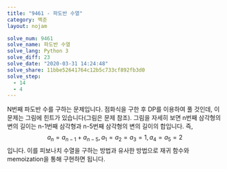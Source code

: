 ```yaml
---
title: "9461 - 파도반 수열"
category: 백준
layout: nojam

solve_num: 9461
solve_name: 파도반 수열
solve_lang: Python 3
solve_diff: 23
solve_date: "2020-03-31 14:24:48"
solve_share: 11bbe52641764c12b5c733cf892fb3d0
solve_step:
  - 14
  - 4
---
```


N번째 파도반 수를 구하는 문제입니다. 점화식을 구한 후 DP를 이용하여 풀 것인데, 이 문제는 그림에 힌트가 있습니다(그림은 문제 참조). 그림을 자세히 보면 n번째 삼각형의 변의 길이는 n-1번째 삼각형과 n-5번째 삼각형의 변의 길이의 합입니다. 즉, $$a_n=a_{n-1}+a_{n-5},a_1=a_2=a_3=1,a_4=a_5=2$$입니다. 이를 피보나치 수열을 구하는 방법과 유사한 방법으로 재귀 함수와 memoization을 통해 구현하면 됩니다.
